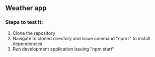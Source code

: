 ## Weather app 

### Steps to test it: 

1. Clone the repository
2. Navigate to cloned directory and issue command "npm i" to install dependencies
3. Run development application issuing "npm start"
